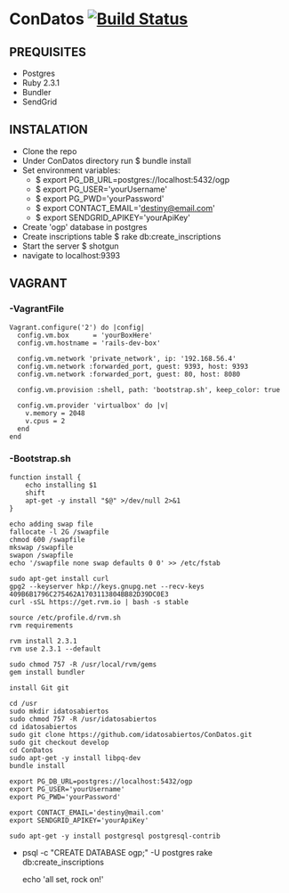 # ConDatos [![Build Status](https://travis-ci.org/idatosabiertos/ConDatos.svg?branch=develop)](https://travis-ci.org/idatosabiertos/ConDatos)

## PREQUISITES
- Postgres
- Ruby 2.3.1
- Bundler
- SendGrid

## INSTALATION
- Clone the repo
- Under ConDatos directory run $ bundle install
- Set environment variables:
    - $ export PG_DB_URL=postgres://localhost:5432/ogp
    - $ export PG_USER='yourUsername'
    - $ export PG_PWD='yourPassword'
    - $ export CONTACT_EMAIL='destiny@email.com'
    - $ export SENDGRID_APIKEY='yourApiKey'
- Create 'ogp' database in postgres  
- Create inscriptions table  $ rake db:create_inscriptions
- Start the server $ shotgun
- navigate to localhost:9393

## VAGRANT
### -VagrantFile
    Vagrant.configure('2') do |config|
      config.vm.box      = 'yourBoxHere' 
      config.vm.hostname = 'rails-dev-box'

      config.vm.network 'private_network', ip: '192.168.56.4'
      config.vm.network :forwarded_port, guest: 9393, host: 9393
      config.vm.network :forwarded_port, guest: 80, host: 8080

      config.vm.provision :shell, path: 'bootstrap.sh', keep_color: true

      config.vm.provider 'virtualbox' do |v|
        v.memory = 2048
        v.cpus = 2
      end
    end

### -Bootstrap.sh
    function install {
        echo installing $1
        shift
        apt-get -y install "$@" >/dev/null 2>&1
    }

    echo adding swap file
    fallocate -l 2G /swapfile
    chmod 600 /swapfile
    mkswap /swapfile
    swapon /swapfile
    echo '/swapfile none swap defaults 0 0' >> /etc/fstab

    sudo apt-get install curl
    gpg2 --keyserver hkp://keys.gnupg.net --recv-keys 409B6B1796C275462A1703113804BB82D39DC0E3
    curl -sSL https://get.rvm.io | bash -s stable

    source /etc/profile.d/rvm.sh
    rvm requirements

    rvm install 2.3.1
    rvm use 2.3.1 --default 

    sudo chmod 757 -R /usr/local/rvm/gems
    gem install bundler

    install Git git

    cd /usr
    sudo mkdir idatosabiertos
    sudo chmod 757 -R /usr/idatosabiertos
    cd idatosabiertos
    sudo git clone https://github.com/idatosabiertos/ConDatos.git
    sudo git checkout develop
    cd ConDatos
    sudo apt-get -y install libpq-dev
    bundle install

    export PG_DB_URL=postgres://localhost:5432/ogp
    export PG_USER='yourUsername'
    export PG_PWD='yourPassword'

    export CONTACT_EMAIL='destiny@mail.com'
    export SENDGRID_APIKEY='yourApiKey'

    sudo apt-get -y install postgresql postgresql-contrib
  - psql -c "CREATE DATABASE ogp;" -U postgres
    rake db:create_inscriptions

    echo 'all set, rock on!'
